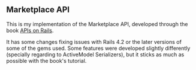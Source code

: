 ## Marketplace API

This is my implementation of the Marketplace API, developed through the book [APIs on Rails](http://apionrails.icalialabs.com/book/).

It has some changes fixing issues with Rails 4.2 or the later versions of some of the gems used. Some features were developed slightly differently (specially regarding to ActiveModel Serializers), but it sticks as much as possible with the book's tutorial.

